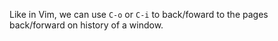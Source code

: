 Like in Vim, we can use ```C-o``` or ```C-i``` to back/foward to the pages
back/forward on history of a window.
